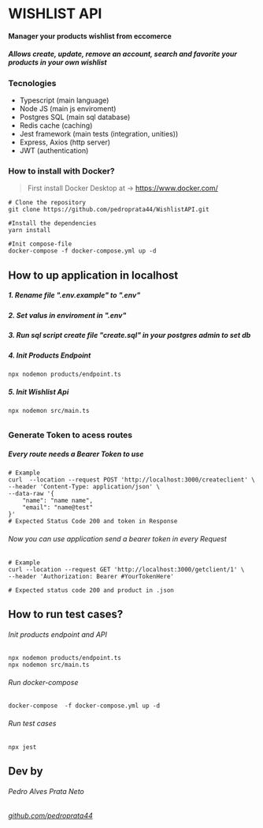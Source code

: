 # WISHLIST API
#### Manager your products wishlist from eccomerce

##### Allows create, update, remove an account, search and favorite your products in your own wishlist

### Tecnologies
- Typescript (main language)
- Node JS (main js enviroment)
- Postgres SQL (main sql database)
- Redis cache (caching)
- Jest framework (main tests (integration, unities))
- Express, Axios (http server)
- JWT (authentication)

### How to install with Docker?
> First install Docker Desktop at -> https://www.docker.com/
~~~
# Clone the repository
git clone https://github.com/pedroprata44/WishlistAPI.git

#Install the dependencies
yarn install

#Init compose-file
docker-compose -f docker-compose.yml up -d
~~~

## How to up application in localhost

##### 1. Rename file ".env.example" to  ".env"
##### 2. Set valus in enviroment in ".env"

##### 3. Run sql script create file "create.sql" in your postgres admin to set db


##### 4. Init Products Endpoint

~~~
npx nodemon products/endpoint.ts
~~~

##### 5. Init Wishlist Api
~~~
npx nodemon src/main.ts
~~~
######

### Generate Token to acess routes
##### Every route needs a Bearer Token to use 
~~~
# Example
curl  --location --request POST 'http://localhost:3000/createclient' \
--header 'Content-Type: application/json' \
--data-raw '{
    "name": "name name",
    "email": "name@test"
}'
# Expected Status Code 200 and token in Response
~~~
###### Now you can use application send a bearer token in every Request
~~~
# Example
curl --location --request GET 'http://localhost:3000/getclient/1' \
--header 'Authorization: Bearer #YourTokenHere'

# Expected status code 200 and product in .json
~~~

## How to run test cases?
###### Init products endpoint and API
~~~
npx nodemon products/endpoint.ts
npx nodemon src/main.ts
~~~

###### Run docker-compose
~~~
docker-compose  -f docker-compose.yml up -d
~~~

###### Run test cases
~~~
npx jest
~~~

## Dev by
###### Pedro Alves Prata Neto

###### [github.com/pedroprata44](http://github.com/pedroprata44)